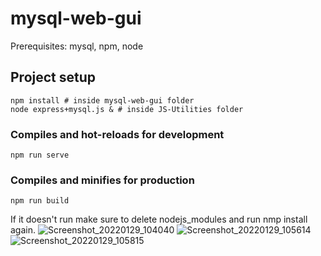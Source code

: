 # mysql-web-gui

Prerequisites:
  mysql,
  npm,
  node

## Project setup
```
npm install # inside mysql-web-gui folder
node express+mysql.js & # inside JS-Utilities folder
```

### Compiles and hot-reloads for development
```
npm run serve
```

### Compiles and minifies for production
```
npm run build
```

If it doesn't run make sure to delete nodejs_modules and run nmp install again.
![Screenshot_20220129_104040](https://user-images.githubusercontent.com/49778633/151655609-8e34c3a2-7abd-4e27-8fc0-77f3e002b6ab.jpg)
![Screenshot_20220129_105614](https://user-images.githubusercontent.com/49778633/151655612-696e3d42-f3a7-4e43-a7cb-82dc0030c7b8.jpg)
![Screenshot_20220129_105815](https://user-images.githubusercontent.com/49778633/151655613-e5358f66-4e86-454a-baad-cf7ecb28a82e.jpg)
